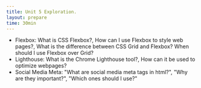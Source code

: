 ```yaml
---
title: Unit 5 Exploration.
layout: prepare
time: 30min
---
```


- Flexbox: What is CSS Flexbox?, How can I use Flexbox to style web pages?, What is the difference between CSS Grid and Flexbox? When should I use Flexbox over Grid?
- Lighthouse: What is the Chrome Lighthouse tool?, How can it be used to optimize webpages?
- Social Media Meta: "What are social media meta tags in html?", "Why are they important?", "Which ones should I use?"
